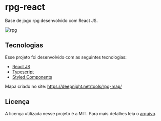 # rpg-react
Base de jogo rpg desenvolvido com  React JS.

![rpg](https://user-images.githubusercontent.com/20714075/156904169-5b7abd3a-05d8-4c61-a36f-df8988db7009.gif)

## Tecnologias
Esse projeto foi desenvolvido com as seguintes tecnologias:

- [React JS](https://github.com/facebook/react/)
- [Typescript](https://github.com/microsoft/TypeScript/)
- [Styled Components](https://github.com/styled-components/styled-components)

Mapa criado no site: https://deepnight.net/tools/rpg-map/

## Licença

A licença utilizada nesse projeto é a MIT. Para mais detalhes leia o [arquivo](./LICENSE).
